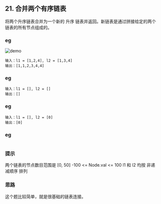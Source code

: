 ## 21. 合并两个有序链表

将两个升序链表合并为一个新的 升序 链表并返回。新链表是通过拼接给定的两个链表的所有节点组成的。

### eg

![demo](https://assets.leetcode.com/uploads/2020/10/03/merge_ex1.jpg)

```
输入：l1 = [1,2,4], l2 = [1,3,4]
输出：[1,1,2,3,4,4]
```

### eg

```
输入：l1 = [], l2 = []
输出：[]
```

### eg

```
输入：l1 = [], l2 = [0]
输出：[0]
```

### eg

```

```

### 提示

两个链表的节点数目范围是 [0, 50]
-100 <= Node.val <= 100
l1 和 l2 均按 非递减顺序 排列

### 思路

这个题比较简单，就是很基础的链表连接。
